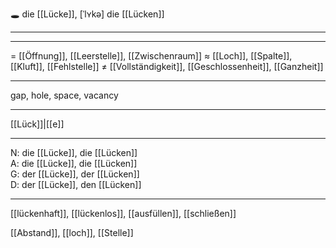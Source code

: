 🕳️ die [[Lücke]], [ˈlʏkə]
die [[Lücken]]

---


---
= [[Öffnung]], [[Leerstelle]], [[Zwischenraum]]
≈ [[Loch]], [[Spalte]], [[Kluft]], [[Fehlstelle]]
≠ [[Vollständigkeit]], [[Geschlossenheit]], [[Ganzheit]]

---
gap, hole, space, vacancy

---
[[Lück]]|[[e]]

---
N: die [[Lücke]], die [[Lücken]]  
A: die [[Lücke]], die [[Lücken]]  
G: der [[Lücke]], der [[Lücken]]  
D: der [[Lücke]], den [[Lücken]]  

---
[[lückenhaft]], [[lückenlos]], [[ausfüllen]], [[schließen]]

[[Abstand]], [[loch]], [[Stelle]]
